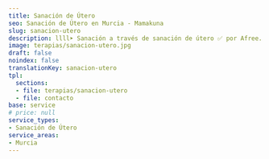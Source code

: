 ```yaml
---
title: Sanación de Útero
seo: Sanación de Útero en Murcia - Mamakuna
slug: sanacion-utero
description: llll➤ Sanación a través de sanación de útero ✅ por Afree.
image: terapias/sanacion-utero.jpg
draft: false
noindex: false
translationKey: sanacion-utero
tpl:
  sections:
  - file: terapias/sanacion-utero
  - file: contacto
base: service
# price: null
service_types:
- Sanación de Útero
service_areas:
- Murcia
---
```

